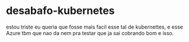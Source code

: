 # desabafo-kubernetes
estou triste
eu queria que fosse mais facil esse tal de kubernettes, e esse Azure tbm que nao da nem pra testar que ja sai cobrando
bom e isso.